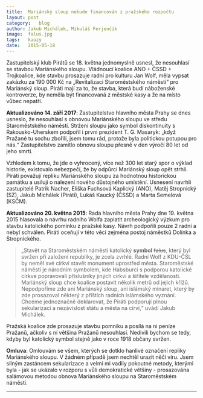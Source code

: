 ```yaml
---
title:	Mariánský sloup nebude financován z pražského rozpočtu
layout:	post
category:	blog
author:	Jakub Michálek, Mikuláš Ferjenčík
image:	falus.jpg
tags:	kauzy
date:	2015-05-18
---
```


Zastupitelský klub Pirátů se 18. května jednomyslně usnesl, že nesouhlasí se stavbou Mariánského sloupu. Vládnoucí koalice ANO + ČSSD + Trojkoalice, kde stavbu prosazuje radní pro kulturu Jan Wolf, měla vypsat zakázku za 190 000 Kč na „Revitalizaci Staroměstského náměstí“ pro Mariánský sloup. Piráti mají za to, že stavba, která budí náboženské kontroverze, by neměla být financovaná z městské kasy a že na místo vůbec nepatří. 

**Aktualizováno 14. září 2017**: Zastupitelstvo hlavního města Prahy se dnes usneslo, že nesouhlasí s obnovou Mariánského sloupu ve středu Staroměstského náměstí. Stržení sloupu jako symbol diskontinuity s Rakousko-Uherskem podpořil i první prezident T. G. Masaryk: „když Pražané tu sochu zbořili, jsem tomu rád, protože byla politickou potupou pro nás.“ Zastupitelstvo zamítlo obnovu sloupu přesně v den výročí 80 let od jeho smrti.

Vzhledem k tomu, že jde o vyhrocený, více než 300 let starý spor o výklad historie, existovalo nebezpečí, že by odpůrci Mariánský sloup opět strhli. Piráti považují repliku Mariánského sloupu za hodnotnou historickou památku a usilují o nalezení nového důstojného umístění. Usnesení navrhli zastupitelé Patrik Nacher, Eliška Fuchsová Kaplický (ANO), Matěj Stropnický (SZ), Jakub Michálek (Piráti), Lukáš Kaucký (ČSSD) a Marta Semelová (KSČM). 

**Aktualizováno 20. května 2015**: Rada hlavního města Prahy dne 19. května 2015 
hlasovala o návrhu radního Wolfa zaplatit archeologický výzkum pro stavbu
katolického pomínku z pražské kasy. 
Návrh podpořili pouze 2 radní a nebyl schválen. Piráti oceňují v této věci 
zejména postoj náměstků Dolínka a Stropnického.

> „Stavět na Staroměstském náměstí katolický **symbol** ~~falus~~, který byl svržen při založení republiky, je zcela zvrhlé. Radní Wolf z KDU-ČSL by neměl své církvi stavět monument uprostřed města. Staroměstské náměstí je národním symbolem, kde Habsburci s podporou katolické církve popravovali příslušníky jiných církví a šiřitele vzdělanosti. Mariánský sloup chce koalice postavit několik metrů od jejich křížů. Nepodpoříme zde ani Mariánský sloup, ani islámský minaret, který by zde prosazoval některý z příštích radních islámského vyznání. Chceme jednoznačně deklarovat, že Piráti podporují plnou sekularizaci a nezávislost státu a města na círvi,“ uvádí Jakub Michálek.

Pražská koalice zde prosazuje stavbu pomníku a posílá na ni peníze Pražanů, ačkoliv s ní většina Pražanů nesouhlasí. Nedivili bychom se tedy, kdyby byl katolický symbol stejně jako v roce 1918 občany svržen.

**Omluva**: Omlouvám se všem, kterých se dotklo hanlivé označení repliky Mariánského sloupu. V žádném případě jsem nechtěl urazit něčí víru. Jsem silným zastáncem sekularizace a velmi mi vadily pokoutné metody, kterými byla - jak se ukázalo v rozporu s vůlí demokratické většiny - prosazována salámovou metodou obnova Mariánského sloupu na Staroměstském náměstí.


----




